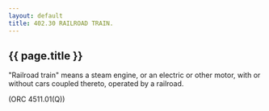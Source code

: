 ```yaml
---
layout: default 
title: 402.30 RAILROAD TRAIN.
---
```


{{ page.title }}
----------------

"Railroad train" means a steam engine, or an electric or other motor,
with or without cars coupled thereto, operated by a railroad.

(ORC 4511.01(Q))
